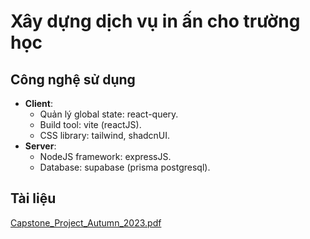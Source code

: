 # Xây dựng dịch vụ in ấn cho trường học

## Công nghệ sử dụng

- **Client**:
  - Quản lý global state: react-query.
  - Build tool: vite (reactJS).
  - CSS library: tailwind, shadcnUI.
- **Server**:
  - NodeJS framework: expressJS.
  - Database: supabase (prisma postgresql).

## Tài liệu

[Capstone_Project_Autumn_2023.pdf](/docs/Capstone_Project_Autumn_2023.pdf)

